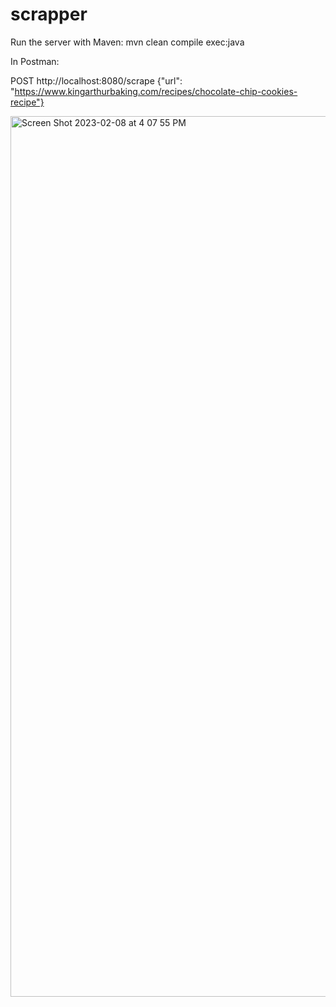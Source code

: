 # scrapper

Run the server with Maven:
mvn clean compile exec:java

In Postman: 

POST http://localhost:8080/scrape
{"url": "https://www.kingarthurbaking.com/recipes/chocolate-chip-cookies-recipe"}

<img width="1409" alt="Screen Shot 2023-02-08 at 4 07 55 PM" src="https://user-images.githubusercontent.com/6401016/217662406-db06f985-3925-4bbe-858f-38b866be47b5.png">

